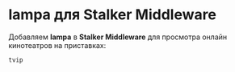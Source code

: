 # lampa для Stalker Middleware
Добавляем **lampa** в **Stalker Middleware** для просмотра онлайн кинотеатров на приставках:

```shell
tvip
```
